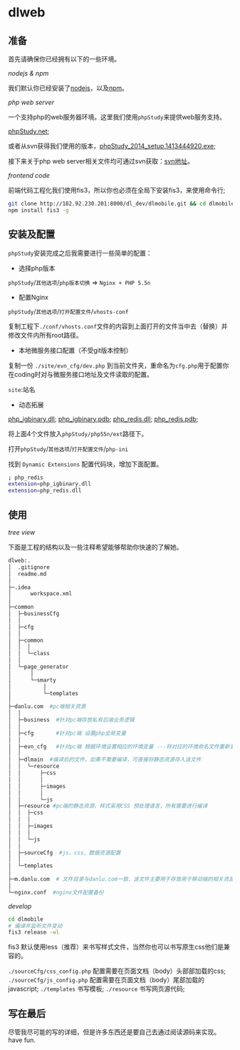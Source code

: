 # dlweb

## 准备

首先请确保你已经拥有以下的一些环境。

*nodejs & npm*

我们默认你已经安装了[nodejs](https://nodejs.org/en/)，以及[npm](https://www.npmjs.com/)。

*php web server*

一个支持php的web服务器环境。这里我们使用`phpStudy`来提供web服务支持。

[phpStudy.net](http://www.phpstudy.net/);

或者从svn获得我们使用的版本，[phpStudy_2014_setup.1413444920.exe](http://192.168.100.50/svn/dev/%e5%b0%8f%e7%bb%84%e6%96%87%e6%a1%a3/%e5%89%8d%e7%ab%af%e7%bb%84/%e5%b7%a5%e7%a8%8b%e4%be%9d%e8%b5%96/dlmobile/phpStudy_2014_setup.1413444920.exe);

接下来关于php web server相关文件均可通过svn获取：[svn地址](http://192.168.100.50/svn/dev/%E5%B0%8F%E7%BB%84%E6%96%87%E6%A1%A3/%E5%89%8D%E7%AB%AF%E7%BB%84/%E5%B7%A5%E7%A8%8B%E4%BE%9D%E8%B5%96/dlmobile/)。

*frontend code*

前端代码工程化我们使用fis3，所以你也必须在全局下安装fis3，来使用命令行;

``` bash
git clone http://182.92.230.201:8000/dl_dev/dlmobile.git && cd dlmobile
npm install fis3 -g
```

## 安装及配置

`phpStudy`安装完成之后我需要进行一些简单的配置：

* 选择php版本

`phpStudy`/`其他选项`/`php版本切换` => `Nginx + PHP 5.5n`

* 配置Nginx

`phpStudy`/`其他选项`/`打开配置文件`/`vhosts-conf`

复制工程下`./conf/vhosts.conf`文件的内容到上面打开的文件当中去（替换）并修改文件内所有root路径。

* 本地微服务接口配置（不受git版本控制）

复制一份 `./site/evn_cfg/dev.php` 到当前文件夹，重命名为`cfg.php`用于配置你在coding时对与微服务接口地址及文件读取的配置。

`site`:站名

* 动态拓展

[php_igbinary.dll](http://192.168.100.50/svn/dev/%e5%b0%8f%e7%bb%84%e6%96%87%e6%a1%a3/%e5%89%8d%e7%ab%af%e7%bb%84/%e5%b7%a5%e7%a8%8b%e4%be%9d%e8%b5%96/dlmobile/dynamic-%20extensions/php_igbinary.dll);
[php_igbinary.pdb](http://192.168.100.50/svn/dev/%e5%b0%8f%e7%bb%84%e6%96%87%e6%a1%a3/%e5%89%8d%e7%ab%af%e7%bb%84/%e5%b7%a5%e7%a8%8b%e4%be%9d%e8%b5%96/dlmobile/dynamic-%20extensions/php_igbinary.pdb);
[php_redis.dll](http://192.168.100.50/svn/dev/%e5%b0%8f%e7%bb%84%e6%96%87%e6%a1%a3/%e5%89%8d%e7%ab%af%e7%bb%84/%e5%b7%a5%e7%a8%8b%e4%be%9d%e8%b5%96/dlmobile/dynamic-%20extensions/php_redis.dll);
[php_redis.pdb](http://192.168.100.50/svn/dev/%e5%b0%8f%e7%bb%84%e6%96%87%e6%a1%a3/%e5%89%8d%e7%ab%af%e7%bb%84/%e5%b7%a5%e7%a8%8b%e4%be%9d%e8%b5%96/dlmobile/dynamic-%20extensions/php_redis.pdb);

将上面4个文件放入`phpStudy/php55n/ext`路径下。

打开`phpStudy`/`其他选项`/`打开配置文件`/`php-ini`

找到 `Dynamic Extensions` 配置代码块，增加下面配置。

``` bash
; php_redis
extension=php_igbinary.dll
extension=php_redis.dll
```
## 使用

*tree view*

下面是工程的结构以及一些注释希望能够帮助你快速的了解她。
``` bash
dlweb:.
│  .gitignore
│  readme.md
│
├─.idea
│      workspace.xml
│
├─common
│  ├─businessCfg
│  │
│  ├─cfg
│  │
│  ├─common
│  │  │
│  │  └─class
│  │
│  └─page_generator
│      │
│      └─smarty
│          │
│          └─templates
│
├─danlu.com  #pc端相关资源
│  │
│  ├─business  #针对pc端存放私有后端业务逻辑
│  │
│  ├─cfg       #针对pc端 设置php全局变量
│  │
│  ├─evn_cfg   #针对pc端 根据环境设置相应的环境变量 ---将对应的环境命名文件重新复制一份并命名为cfg.php
│  │
│  ├─dlmain  #编译后的文件，如果不需要编译，可直接将静态资源存入该文件
│  │  └─resource
│  │      ├─css
│  │      │
│  │      ├─images
│  │      │
│  │      └─js
│  ├─resource #pc端的静态资源，样式采用CSS 预处理语言，所有需要进行编译
│  │  ├─css
│  │  │
│  │  ├─images
│  │  │
│  │  └─js
│  │
│  ├─sourceCfg  #js、css、数据资源配置
│  │
│  └─templates
│
├─m.danlu.com  # 文件目录与danlu.com一致，该文件主要用于存放用于移动端的相关资源
│
└─nginx.conf  #nginx文件配置备份


```

*develop*

``` bash
cd dlmobile
# 编译并监听文件变动
fis3 release -wl
```

fis3 默认使用less（推荐）来书写样式文件，当然你也可以书写原生css他们是兼容的。

`./sourceCfg/css_config.php` 配置需要在页面文档（body）头部部加载的css;
`./sourceCfg/js_config.php` 配置需要在页面文档（body）尾部加载的javascript;
`./templates` 书写模板;
`./resource` 书写网页源代码;

## 写在最后

尽管我尽可能的写的详细，但是许多东西还是要自己去通过阅读源码来实现。have fun.
